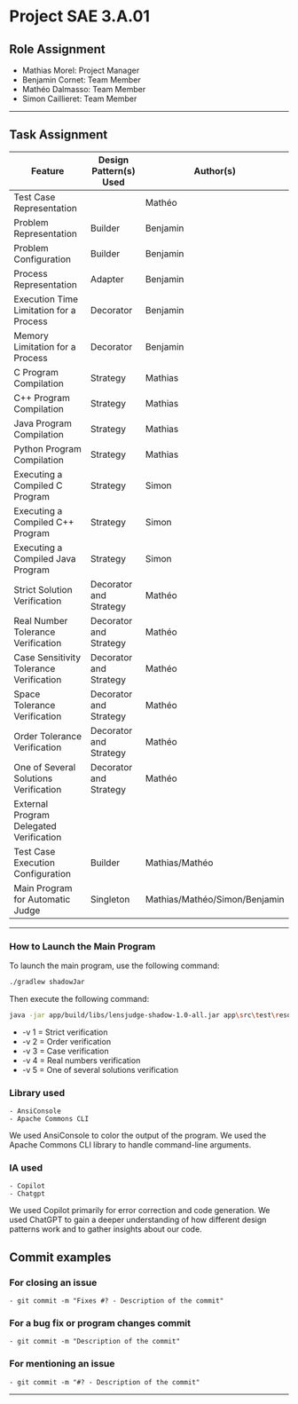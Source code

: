 # Project SAE 3.A.01

## Role Assignment
- Mathias Morel: Project Manager
- Benjamin Cornet: Team Member
- Mathéo Dalmasso: Team Member
- Simon Caillieret: Team Member

---

## Task Assignment

| Feature                                   | Design Pattern(s) Used            | Author(s)                      |
| ----------------------------------------- |------------------------------------|--------------------------------|
| Test Case Representation                  |                                    | Mathéo                         |
| Problem Representation                    | Builder                            | Benjamin                       |
| Problem Configuration                     | Builder                            | Benjamin                       |
| Process Representation                    | Adapter                            | Benjamin                       |
| Execution Time Limitation for a Process   | Decorator                          | Benjamin                       |
| Memory Limitation for a Process           | Decorator                          | Benjamin                       |
| C Program Compilation                     | Strategy                           | Mathias                        |
| C++ Program Compilation                   | Strategy                           | Mathias                        |
| Java Program Compilation                  | Strategy                           | Mathias                        |
| Python Program Compilation                | Strategy                           | Mathias                        |
| Executing a Compiled C Program            | Strategy                           | Simon                          |
| Executing a Compiled C++ Program          | Strategy                           | Simon                          |
| Executing a Compiled Java Program         | Strategy                           | Simon                          |
| Strict Solution Verification              | Decorator and Strategy             | Mathéo                         |
| Real Number Tolerance Verification        | Decorator and Strategy             | Mathéo                         |
| Case Sensitivity Tolerance Verification   | Decorator and Strategy             | Mathéo                         |
| Space Tolerance Verification              | Decorator and Strategy             | Mathéo                         |
| Order Tolerance Verification              | Decorator and Strategy             | Mathéo                         |
| One of Several Solutions Verification     | Decorator and Strategy             | Mathéo                         |
| External Program Delegated Verification   |                                    |                                |
| Test Case Execution Configuration         | Builder                            | Mathias/Mathéo                 |
| Main Program for Automatic Judge          | Singleton                          | Mathias/Mathéo/Simon/Benjamin  |

---

### How to Launch the Main Program

To launch the main program, use the following command:

```bash
./gradlew shadowJar
```

Then execute the following command:

```bash
java -jar app/build/libs/lensjudge-shadow-1.0-all.jar app\src\test\resources\ProgTestSae\nameOfTheFile.extension app\src\test\resources\ProgTestSae\file.in ProgTestSae\file.ans -v (1-5)
```
-  -v 1 = Strict verification
-  -v 2 = Order verification
-  -v 3 = Case verification
-  -v 4 = Real numbers verification
-  -v 5 = One of several solutions verification

### Library used
    - AnsiConsole
    - Apache Commons CLI

We used AnsiConsole to color the output of the program.
We used the Apache Commons CLI library to handle command-line arguments.

### IA used
    - Copilot
    - Chatgpt

We used Copilot primarily for error correction and code generation.
We used ChatGPT to gain a deeper understanding of how different design patterns work and to gather insights about our code.

## Commit examples

### For closing an issue
    - git commit -m "Fixes #? - Description of the commit"

### For a bug fix or program changes commit
    - git commit -m "Description of the commit"

### For mentioning an issue 
    - git commit -m "#? - Description of the commit"
    
---

